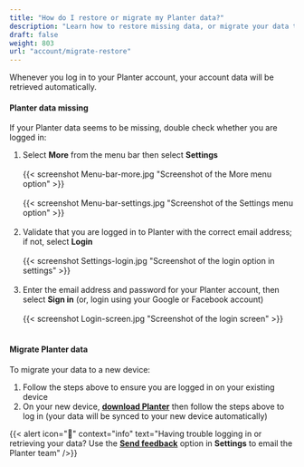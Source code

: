 ```yaml
---
title: "How do I restore or migrate my Planter data?"
description: "Learn how to restore missing data, or migrate your data to a new device"
draft: false
weight: 803
url: "account/migrate-restore"
---
```


Whenever you log in to your Planter account, your account data will be retrieved automatically.

#### Planter data missing
If your Planter data seems to be missing, double check whether you are logged in:
1. Select **More** from the menu bar then select **Settings**<br /><br />
{{< screenshot Menu-bar-more.jpg "Screenshot of the More menu option" >}}<br /><br />
{{< screenshot Menu-bar-settings.jpg "Screenshot of the Settings menu option" >}}<br /><br />
2. Validate that you are logged in to Planter with the correct email address; if not, select **Login**<br /><br />
{{< screenshot Settings-login.jpg "Screenshot of the login option in settings" >}}<br /><br />
3. Enter the email address and password for your Planter account, then select **Sign in** (or, login using your Google or Facebook account)
<br /><br />
{{< screenshot Login-screen.jpg "Screenshot of the login screen" >}}<br /><br />

#### Migrate Planter data
To migrate your data to a new device:
1. Follow the steps above to ensure you are logged in on your existing device
2. On your new device, [**download Planter**](../../getting-started/download) then follow the steps above to log in (your data will be synced to your new device automatically)

{{< alert icon="🍓" context="info" text="Having trouble logging in or retrieving your data? Use the [**Send feedback**](../../connect/contact-us/#send-feedback-contact-support) option in **Settings** to email the Planter team" />}}
